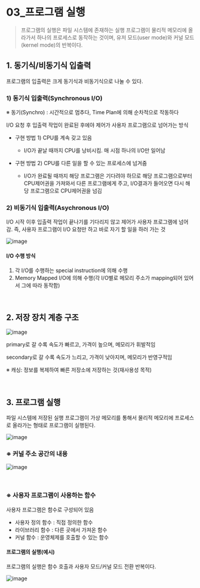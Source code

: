 # 03_프로그램 실행

>  프로그램의 실행은 파일 시스템에 존재하는 실행 프로그램이 물리적 메모리에 올라가서 하나의 프로세스로 동작하는 것이며, 유저 모드(user mode)와 커널 모드(kernel mode)의 반복이다.

## 1. 동기식/비동기식 입출력

프로그램의 입출력은 크게 동기식과 비동기식으로 나눌 수 있다.

### 1) 동기식 입출력(Synchronous I/O)

※ 동기(Synchro) : 시간적으로 멈추다, Time Plan에 의해 순차적으로 작동하다

I/O 요청 후 입출력 작업이 완료된 후에야 제어가 사용자 프로그램으로 넘어가는 방식

- 구현 방법 1) CPU를 계속 갖고 있음
  - I/O가 끝날 때까지 CPU를 낭비시킴. 매 시점 하나의 I/O만 일어남

- 구현 방법 2) CPU를 다른 일을 할 수 있는 프로세스에 넘겨줌
  - I/O가 완료될 때까지 해당 프로그램은 기다려야 하므로 해당 프로그램으로부터 CPU제어권을 가져와서 다른 프로그램에게 주고, I/O결과가 들어오면 다시 해당 프로그램으로 CPU제어권을 넘김

### 2) 비동기식 입출력(Asychronous I/O)

I/O 시작 이후 입출력 작업이 끝나기를 기다리지 않고 제어가 사용자 프로그램에 넘어감. 즉, 사용자 프로그램이 I/O 요청만 하고 바로 자기 할 일을 하러 가는 것

![image](https://user-images.githubusercontent.com/93081720/162721599-f12c3543-77c1-4c3c-af6d-15ab7a41536a.png)

#### I/O 수행 방식

1. 각 I/O를 수행하는 special instruction에 의해 수행
2. Memory Mapped I/O에 의해 수행(각 I/O별로 메모리 주소가 mapping되어 있어서 그에 따라 동작함)

<br>

## 2. 저장 장치 계층 구조

![image](https://user-images.githubusercontent.com/93081720/162575651-8351b2b3-1241-46ed-a568-6ef44414dba3.png)

primary로 갈 수록 속도가 빠르고, 가격이 높으며, 메모리가 휘발적임

secondary로 갈 수록 속도가 느리고, 가격이 낮아지며, 메모리가 반영구적임

※ 캐싱: 정보를 복제하여 빠른 저장소에 저장하는 것(재사용성 목적)

<br>

## 3. 프로그램 실행

파일 시스템에 저장된 실행 프로그램이 가상 메모리를 통해서 물리적 메모리에 프로세스로 올라가는 형태로 프로그램이 실행된다.

![image](https://user-images.githubusercontent.com/93081720/162575676-86f05654-e993-451f-9251-110b3512399b.png)

### ※ 커널 주소 공간의 내용

![image](https://user-images.githubusercontent.com/93081720/162575694-98b4c408-a37c-4441-8c11-d9d8dc7e193e.png)

<br>

### ※ 사용자 프로그램이 사용하는 함수

사용자 프로그램은 함수로 구성되어 있음

- 사용자 정의 함수 : 직접 정의한 함수
- 라이브러리 함수 : 다른 곳에서 가져온 함수
- 커널 함수 : 운영체제를 호출할 수 있는 함수

#### 프로그램의 실행(예시)

프로그램의 실행은 함수 호출과 사용자 모드/커널 모드 전환 반복이다.

![image](https://user-images.githubusercontent.com/93081720/162575622-4f575172-b675-4d43-8a70-c5478500837e.png)